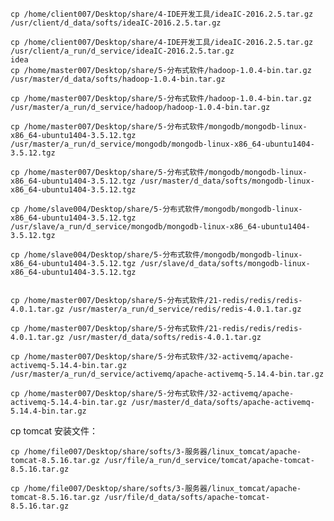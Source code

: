 	cp /home/client007/Desktop/share/4-IDE开发工具/ideaIC-2016.2.5.tar.gz /usr/client/d_data/softs/ideaIC-2016.2.5.tar.gz

	cp /home/client007/Desktop/share/4-IDE开发工具/ideaIC-2016.2.5.tar.gz /usr/client/a_run/d_service/ideaIC-2016.2.5.tar.gz
	idea
	cp /home/master007/Desktop/share/5-分布式软件/hadoop-1.0.4-bin.tar.gz /usr/master/d_data/softs/hadoop-1.0.4-bin.tar.gz

	cp /home/master007/Desktop/share/5-分布式软件/hadoop-1.0.4-bin.tar.gz /usr/master/a_run/d_service/hadoop/hadoop-1.0.4-bin.tar.gz

	cp /home/master007/Desktop/share/5-分布式软件/mongodb/mongodb-linux-x86_64-ubuntu1404-3.5.12.tgz /usr/master/a_run/d_service/mongodb/mongodb-linux-x86_64-ubuntu1404-3.5.12.tgz

	cp /home/master007/Desktop/share/5-分布式软件/mongodb/mongodb-linux-x86_64-ubuntu1404-3.5.12.tgz /usr/master/d_data/softs/mongodb-linux-x86_64-ubuntu1404-3.5.12.tgz

	cp /home/slave004/Desktop/share/5-分布式软件/mongodb/mongodb-linux-x86_64-ubuntu1404-3.5.12.tgz /usr/slave/a_run/d_service/mongodb/mongodb-linux-x86_64-ubuntu1404-3.5.12.tgz

	cp /home/slave004/Desktop/share/5-分布式软件/mongodb/mongodb-linux-x86_64-ubuntu1404-3.5.12.tgz /usr/slave/d_data/softs/mongodb-linux-x86_64-ubuntu1404-3.5.12.tgz


	cp /home/master007/Desktop/share/5-分布式软件/21-redis/redis/redis-4.0.1.tar.gz /usr/master/a_run/d_service/redis/redis-4.0.1.tar.gz

	cp /home/master007/Desktop/share/5-分布式软件/21-redis/redis/redis-4.0.1.tar.gz /usr/master/d_data/softs/redis-4.0.1.tar.gz

	cp /home/master007/Desktop/share/5-分布式软件/32-activemq/apache-activemq-5.14.4-bin.tar.gz /usr/master/a_run/d_service/activemq/apache-activemq-5.14.4-bin.tar.gz

	cp /home/master007/Desktop/share/5-分布式软件/32-activemq/apache-activemq-5.14.4-bin.tar.gz /usr/master/d_data/softs/apache-activemq-5.14.4-bin.tar.gz

cp tomcat 安装文件：

	cp /home/file007/Desktop/share/softs/3-服务器/linux_tomcat/apache-tomcat-8.5.16.tar.gz /usr/file/a_run/d_service/tomcat/apache-tomcat-8.5.16.tar.gz 

	cp /home/file007/Desktop/share/softs/3-服务器/linux_tomcat/apache-tomcat-8.5.16.tar.gz /usr/file/d_data/softs/apache-tomcat-8.5.16.tar.gz 

	